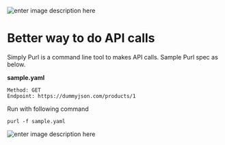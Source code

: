 
![enter image description here](https://i.postimg.cc/1txtKRQD/purl.png)

# Better way to do API calls
Simply Purl is a command line tool to makes API calls. Sample Purl spec as below.

**sample.yaml**

    Method: GET
    Endpoint: https://dummyjson.com/products/1
   
Run with following command
  

    purl -f sample.yaml

![enter image description here](https://i.postimg.cc/Z5Mg2C0v/out.png)
